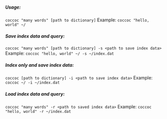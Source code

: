 ##### Usage:
`coccoc "many words" [path to dictionary]`
Example: `coccoc "hello, world" ~/`

##### Save index data and query:
`coccoc "many words" [path to dictionary] -s <path to save index data>`
Example: `coccoc "hello, world" ~/ -s ~/index.dat`

##### Index only and save index data:
`coccoc [path to dictionary] -i <path to save index data>`
Example: `coccoc ~/ -i ~/index.dat`

##### Load index data and query:
`coccoc "many words" -r <path to saved index data>`
Example: `coccoc "hello, world" -r ~/index.dat`

